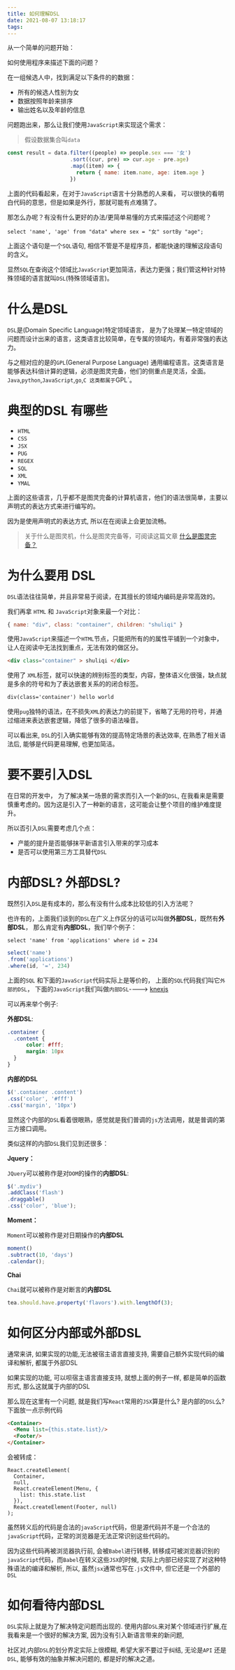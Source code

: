 ```yaml
---
title: 如何理解DSL
date: 2021-08-07 13:18:17
tags: 
---
```


从一个简单的问题开始：

如何使用程序来描述下面的问题？

在一组候选人中，找到满足以下条件的的数据：

- 所有的候选人性别为女
- 数据按照年龄来排序
- 输出姓名以及年龄的信息

 <!--more-->

问题跑出来，那么让我们使用`JavaScript`来实现这个需求：

> 假设数据集合叫`data`

```javascript
const result = data.filter((people) => people.sex === '女')
                    .sort((cur, pre) => cur.age - pre.age)
                    .map((item) => {
                      return { name: item.name, age: item.age }
                    })
```

上面的代码看起来，在对于`JavaScript`语言十分熟悉的人来看， 可以很快的看明白代码的意思，但是如果是外行，那就可能有点难猜了。

那怎么办呢？有没有什么更好的办法/更简单易懂的方式来描述这个问题呢？

```mysql
select 'name', 'age' from "data" where sex = "女" sortBy "age";
```

上面这个语句是一个`SQL`语句, 相信不管是不是程序员，都能快速的理解这段语句的含义。

显然`SQL`在查询这个领域比`JavaScript`更加简洁，表达力更强；我们管这种针对特殊领域的语言就叫`DSL`(特殊领域语言)。

# 什么是DSL

`DSL`是(Domain Specific Language)特定领域语言， 是为了处理某一特定领域的问题而设计出来的语言，这类语言比较简单，在专属的领域内，有着非常强的表达力。

与之相对应的是的`GPL`(General Purpose Language) 通用编程语言。这类语言是能够表达科倍计算的逻辑，必须是图灵完备，他们的侧重点是灵活，全面。 `Java`,`python`,`JavaScript`,`go`,`C 这类都属于`GPL`。

# 典型的DSL 有哪些

- `HTML`
- `CSS`
- `JSX`
- `PUG`
- `REGEX`
- `SQL`
- `XML`
- `YMAL`

上面的这些语言，几乎都不是图灵完备的计算机语言，他们的语法很简单，主要以声明式的表达方式来进行编写的。

因为是使用声明式的表达方式, 所以在在阅读上会更加流畅。

> 关于什么是图灵机，什么是图灵完备等，可阅读这篇文章  [什么是图灵完备？](https://www.zhihu.com/question/20115374)

# 为什么要用 DSL



`DSL`语法往往简单，并且非常易于阅读，在其擅长的领域内编码是非常高效的。

我们再拿 `HTML` 和 `JavaScript`对象来最一个对比：

```javascript
{ name: "div", class: "container", children: "shuliqi" }
```

使用`JavaScript`来描述一个`HTML`节点，只能把所有的的属性平铺到一个对象中，让人在阅读中无法找到重点，无法有效的做区分。

```html
<div class="container" > shuliqi </div>
```

使用了 `XML`标签，就可以快速的辨别标签的类型，内容，整体语义化很强，缺点就是多余的符号和为了表达嵌套关系的的闭合标签。

```html
div(class='container') hello world
```

使用`pug`独特的语法，在不损失`XML`的表达力的前提下，省略了无用的符号，并通过缩进来表达嵌套逻辑，降低了很多的语法噪音。



可以看出来, `DSL`的引入确实能够有效的提高特定场景的表达效率, 在熟悉了相关语法后, 能够是代码更易理解, 也更加简洁。



# 要不要引入DSL



在日常的开发中， 为了解决某一场景的需求而引入一个新的`DSL`, 在我看来是需要慎重考虑的。因为这是引入了一种新的语言，这可能会让整个项目的维护难度提升。

所以否引入`DSL`需要考虑几个点：

- 产能的提升是否能够抹平新语言引入带来的学习成本
- 是否可以使用第三方工具替代`DSL`

# 内部DSL? 外部DSL?

既然引入`DSL`是有成本的，那么有没有什么成本比较低的引入方法呢？

也许有的，上面我们谈到的`DSL`在广义上作区分的话可以叫做**外部DSL**，既然有**外部DSL**， 那么肯定有**内部DSL**，我们举个例子：

```mysql
select 'name' from 'applications' where id = 234
```

```js
select('name')
.from('applications')
.where(id, '=', 234)
```

上面的`SQL` 和下面的`JavaScript`代码实际上是等价的， 上面的`SQL`代码我们叫它`外部的DSL`， 下面的`JavaScript`我们叫做`内部DSL`----> [knexjs](https://knexjs.org/)



可以再来举个例子:

**外部DSL**:

```css
.container {
  .content {
      color: #fff;
      margin: 10px
  }
}
```

**内部的DSL**

```js
$('.container .content')
.css('color', '#fff')
.css('margin', '10px')

```

显然这个内部的`DSL`看着很眼熟，感觉就是我们普调的`js`方法调用，就是普调的第三方接口调用。

类似这样的内部`DSL`我们见到还很多：

**Jquery：**

`JQuery`可以被称作是对`DOM`的操作的**内部DSL**:

````js
$('.mydiv')
.addClass('flash')
.draggable()
.css('color', 'blue');
````

**Moment：**

`Moment`可以被称作是对日期操作的**内部DSL**

```javascript
moment()
.subtract(10, 'days')
.calendar();
```

**Chai**

`Chai`就可以被称作是对断言的**内部DSL**

```js
tea.should.have.property('flavors').with.lengthOf(3);
```

# 如何区分内部或外部DSL

通常来讲, 如果实现的功能,无法被宿主语言直接支持, 需要自己额外实现代码的编译和解析, 都属于外部DSL

如果实现的功能, 可以呗宿主语言直接支持, 就想上面的例子一样, 都是简单的函数形式, 那么这就属于内部的DSL



那么现在这里有一个问题, 就是我们写`React`常用的`JSX`算是什么? 是内部的`DSL`么? 下面放一点示例代码

```HTML
<Container>
  <Menu list={this.state.list}/>
  <Footer/>
</Container>
```

会被转成：

```react
React.createElement(
  Container,
  null,
  React.createElement(Menu, {
    list: this.state.list
  }),
  React.createElement(Footer, null)
);
```

虽然转义后的代码是合法的`javaScript`代码，但是源代码并不是一个合法的`javaScript`代码，正常的浏览器是无法正常识别这些代码的。

因为这些代码再被浏览器执行前, 会被`Babel`进行转移, 转移成可被浏览器识别的`javaScript`代码，而`Babel`在转义这些`JSX`的时候,
实际上内部已经实现了对这种特殊语法的编译和解析, 所以, 虽然`jsx`通常也写在`.js`文件中, 但它还是一个外部的`DSL`

# 如何看待内部DSL

`DSL`实际上就是为了解决特定问题而出现的.
使用内部`DSL`来对某个领域进行扩展,在我看来是一个很好的解决方案, 因为没有引入新语言带来的新问题,

社区对,内部`DSL`的划分界定实际上很模糊, 希望大家不要过于纠结, 无论是`API` 还是` DSL`, 能够有效的抽象并解决问题的, 都是好的解决之道。



















































